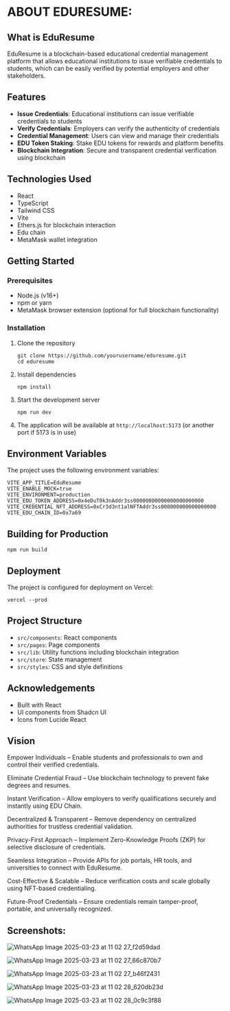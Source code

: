 # ABOUT EDURESUME:

## What is EduResume

EduResume is a blockchain-based educational credential management platform that allows educational institutions to issue verifiable credentials to students, which can be easily verified by potential employers and other stakeholders.

## Features

- **Issue Credentials**: Educational institutions can issue verifiable credentials to students
- **Verify Credentials**: Employers can verify the authenticity of credentials
- **Credential Management**: Users can view and manage their credentials
- **EDU Token Staking**: Stake EDU tokens for rewards and platform benefits
- **Blockchain Integration**: Secure and transparent credential verification using blockchain

## Technologies Used

- React
- TypeScript
- Tailwind CSS
- Vite
- Ethers.js for blockchain interaction
- Edu chain
- MetaMask wallet integration

## Getting Started

### Prerequisites

- Node.js (v16+)
- npm or yarn
- MetaMask browser extension (optional for full blockchain functionality)

### Installation

1. Clone the repository
   ```
   git clone https://github.com/yourusername/eduresume.git
   cd eduresume
   ```

2. Install dependencies
   ```
   npm install
   ```

3. Start the development server
   ```
   npm run dev
   ```

4. The application will be available at `http://localhost:5173` (or another port if 5173 is in use)

## Environment Variables

The project uses the following environment variables:

```
VITE_APP_TITLE=EduResume
VITE_ENABLE_MOCK=true
VITE_ENVIRONMENT=production
VITE_EDU_TOKEN_ADDRESS=0x4eDuT0k3nAddr3ss00000000000000000000000
VITE_CREDENTIAL_NFT_ADDRESS=0xCr3d3nt1alNFTAddr3ss000000000000000000
VITE_EDU_CHAIN_ID=0x7a69
```

## Building for Production

```
npm run build
```

## Deployment

The project is configured for deployment on Vercel:

```
vercel --prod
```

## Project Structure

- `src/components`: React components
- `src/pages`: Page components
- `src/lib`: Utility functions including blockchain integration
- `src/store`: State management
- `src/styles`: CSS and style definitions



## Acknowledgements

- Built with React
- UI components from Shadcn UI
- Icons from Lucide React


## Vision 

Empower Individuals – Enable students and professionals to own and control their verified credentials.

Eliminate Credential Fraud  – Use blockchain technology to prevent fake degrees and resumes.

Instant Verification  – Allow employers to verify qualifications securely and instantly using EDU Chain.

Decentralized & Transparent  – Remove dependency on centralized authorities for trustless credential validation.

Privacy-First Approach  – Implement Zero-Knowledge Proofs (ZKP) for selective disclosure of credentials.

Seamless Integration  – Provide APIs for job portals, HR tools, and universities to connect with EduResume.

Cost-Effective & Scalable  – Reduce verification costs and scale globally using NFT-based credentialing.

Future-Proof Credentials  – Ensure credentials remain tamper-proof, portable, and universally recognized.


## Screenshots:

![WhatsApp Image 2025-03-23 at 11 02 27_f2d59dad](https://github.com/user-attachments/assets/7c031c22-6ac0-48c5-9e8a-6d62ecf3e183)

![WhatsApp Image 2025-03-23 at 11 02 27_66c870b7](https://github.com/user-attachments/assets/147bbd3a-66e2-4e62-b9db-d74532673a4f)

![WhatsApp Image 2025-03-23 at 11 02 27_b46f2431](https://github.com/user-attachments/assets/2e359b53-4c74-414f-9d31-9e273e94fa5b)

![WhatsApp Image 2025-03-23 at 11 02 28_620db23d](https://github.com/user-attachments/assets/edd5dd8d-34ce-4c5a-bdff-bd92b9966a53)

![WhatsApp Image 2025-03-23 at 11 02 28_0c9c3f88](https://github.com/user-attachments/assets/19cb2084-418d-4b96-8e72-33202852611c)







